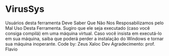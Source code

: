 # VirusSys
Usuários desta ferramenta Deve Saber        Que Não Nos Resposabilizamos pelo       Mal Uso Desta Ferramenta.              Sugiro que ele seja executado        (caso você consiga compilá) em uma       máquina virtual. Caso você insista em executá-lo       em sua máquina, saiba que poderá perder a instalação       do Windows e tornar sua máquina inoperante.                     Code by: Zeus Xaloc Dev       Agradecimento: prof. Flavio
